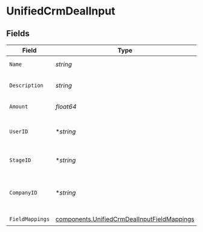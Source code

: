 # UnifiedCrmDealInput


## Fields

| Field                                                                                                      | Type                                                                                                       | Required                                                                                                   | Description                                                                                                |
| ---------------------------------------------------------------------------------------------------------- | ---------------------------------------------------------------------------------------------------------- | ---------------------------------------------------------------------------------------------------------- | ---------------------------------------------------------------------------------------------------------- |
| `Name`                                                                                                     | *string*                                                                                                   | :heavy_check_mark:                                                                                         | The name of the deal                                                                                       |
| `Description`                                                                                              | *string*                                                                                                   | :heavy_check_mark:                                                                                         | The description of the deal                                                                                |
| `Amount`                                                                                                   | *float64*                                                                                                  | :heavy_check_mark:                                                                                         | The amount of the deal                                                                                     |
| `UserID`                                                                                                   | **string*                                                                                                  | :heavy_minus_sign:                                                                                         | The UUID of the user who is on the deal                                                                    |
| `StageID`                                                                                                  | **string*                                                                                                  | :heavy_minus_sign:                                                                                         | The UUID of the stage of the deal                                                                          |
| `CompanyID`                                                                                                | **string*                                                                                                  | :heavy_minus_sign:                                                                                         | The UUID of the company tied to the deal                                                                   |
| `FieldMappings`                                                                                            | [components.UnifiedCrmDealInputFieldMappings](../../models/components/unifiedcrmdealinputfieldmappings.md) | :heavy_check_mark:                                                                                         | N/A                                                                                                        |